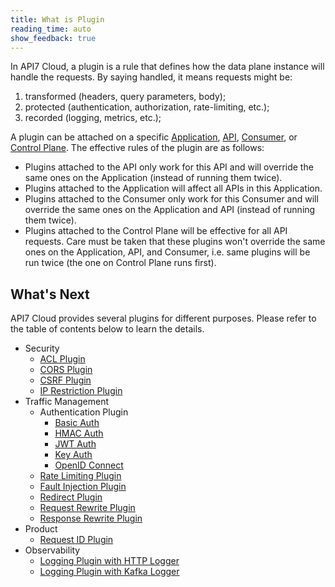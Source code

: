 ```yaml
---
title: What is Plugin
reading_time: auto
show_feedback: true
---
```


In API7 Cloud, a plugin is a rule that defines how the data plane instance will handle the requests.
By saying handled, it means requests might be:

1. transformed (headers, query parameters, body);
2. protected (authentication, authorization, rate-limiting, etc.);
3. recorded (logging, metrics, etc.);

A plugin can be attached on a specific [Application](./application.md),
[API](./api.md), [Consumer](./consumer.md), or [Control Plane](./control-plane.md).
The effective rules of the plugin are as follows:

* Plugins attached to the API only work for this API and will override the same
ones on the Application (instead of running them twice).
* Plugins attached to the Application will affect all APIs in this Application.
* Plugins attached to the Consumer only work for this Consumer and will override the same
ones on the Application and API (instead of running them twice).
* Plugins attached to the Control Plane will be effective for all API requests. Care must
be taken that these plugins won't override the same ones on the Application, API, and Consumer, i.e.
same plugins will be run twice (the one on Control Plane runs first).

What's Next
-----------

API7 Cloud provides several plugins for different purposes. Please refer to the table of contents below to
learn the details.

* Security
  * [ACL Plugin](../guides/security/enable-acl.md)
  * [CORS Plugin](../guides/security/enable-cors.md)
  * [CSRF Plugin](../guides/security/enable-csrf-prevention.md)
  * [IP Restriction Plugin](../guides/security/restrict-api-client-ip-addresses.md)
* Traffic Management
  * Authentication Plugin
    * [Basic Auth](../guides/traffic-management/authentication/basic-auth.md)
    * [HMAC Auth](../guides/traffic-management/authentication/hmac-auth.md)
    * [JWT Auth](../guides/traffic-management/authentication/jwt-auth.md)
    * [Key Auth](../guides/traffic-management/authentication/key-auth.md)
    * [OpenID Connect](../guides/traffic-management/authentication/openid-connect.md)
  * [Rate Limiting Plugin](../guides/traffic-management/rate-limiting.md)
  * [Fault Injection Plugin](../guides/traffic-management/fault-injection.md)
  * [Redirect Plugin](../guides/traffic-management/redirect.md)
  * [Request Rewrite Plugin](../guides/traffic-management/transform-request.md)
  * [Response Rewrite Plugin](../guides/traffic-management/transform-response.md)
* Product
  * [Request ID Plugin](../guides/product/add-request-id-for-api-requests.md)
* Observability
  * [Logging Plugin with HTTP Logger](../guides/observability/log-collection-with-http-logger.md)
  * [Logging Plugin with Kafka Logger](../guides/observability/log-collection-with-kafka-logger.md)
